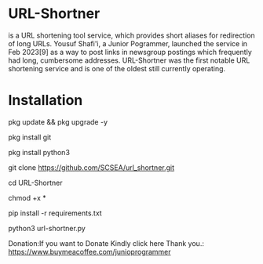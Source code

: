 # URL-Shortner

is a URL shortening tool service, which provides short aliases for redirection of long URLs. Yousuf Shafi'i, a Junior Pogrammer, launched the service in Feb 2023[9] as a way to post links in newsgroup postings which frequently had long, cumbersome addresses. URL-Shortner was the first notable URL shortening service and is one of the oldest still currently operating.

# Installation

pkg update  && pkg upgrade -y

pkg install git

pkg install python3

git clone https://github.com/SCSEA/url_shortner.git

cd URL-Shortner

chmod +x *

pip install -r requirements.txt

python3 url-shortner.py

Donation:If you want to Donate Kindly click here Thank you.: https://www.buymeacoffee.com/junioprogrammer
